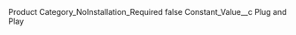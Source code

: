 <?xml version="1.0" encoding="UTF-8"?>
<CustomMetadata xmlns="http://soap.sforce.com/2006/04/metadata" xmlns:xsi="http://www.w3.org/2001/XMLSchema-instance" xmlns:xsd="http://www.w3.org/2001/XMLSchema">
    <label>Product Category_NoInstallation_Required</label>
    <protected>false</protected>
    <values>
        <field>Constant_Value__c</field>
        <value xsi:type="xsd:string">Plug and Play</value>
    </values>
</CustomMetadata>
